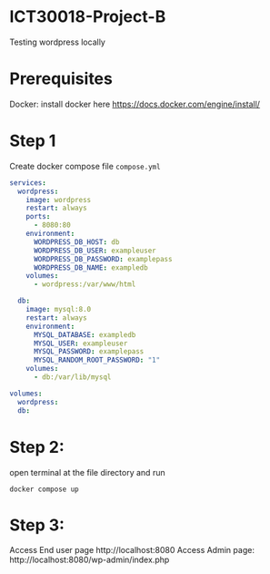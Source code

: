 # ICT30018-Project-B


Testing wordpress locally
# Prerequisites

Docker: install docker here https://docs.docker.com/engine/install/

# Step 1 
Create docker compose file `compose.yml` 
```yaml
services:
  wordpress:
    image: wordpress
    restart: always
    ports:
      - 8080:80
    environment:
      WORDPRESS_DB_HOST: db
      WORDPRESS_DB_USER: exampleuser
      WORDPRESS_DB_PASSWORD: examplepass
      WORDPRESS_DB_NAME: exampledb
    volumes:
      - wordpress:/var/www/html

  db:
    image: mysql:8.0
    restart: always
    environment:
      MYSQL_DATABASE: exampledb
      MYSQL_USER: exampleuser
      MYSQL_PASSWORD: examplepass
      MYSQL_RANDOM_ROOT_PASSWORD: "1"
    volumes:
      - db:/var/lib/mysql

volumes:
  wordpress:
  db:
 ```


# Step 2:
open terminal at the file directory and run 
```
docker compose up

```

# Step 3:
Access End user page http://localhost:8080
Access Admin page: http://localhost:8080/wp-admin/index.php
 
